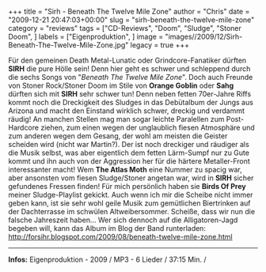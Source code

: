 +++
title = "Sirh - Beneath The Twelve Mile Zone"
author = "Chris"
date = "2009-12-21 20:47:03+00:00"
slug = "sirh-beneath-the-twelve-mile-zone"
category = "reviews"
tags = ["CD-Reviews", "Doom", "Sludge", "Stoner Doom", ]
labels = ["Eigenproduktion", ]
image = "images//2009/12/Sirh-Beneath-The-Twelve-Mile-Zone.jpg"
legacy = true
+++

Für den gemeinen Death Metal-Lunatic oder Grindcore-Fanatiker dürften **SIRH** die pure Hölle sein! Denn hier geht es schwer und schleppend durch die sechs Songs von "_Beneath The Twelve Mile Zone_". Doch auch Freunde von Stoner Rock/Stoner Doom im Stile von **Orange Goblin** oder **Sahg** dürften sich mit **SIRH** sehr schwer tun! Denn neben fetten 70er-Jahre Riffs kommt noch die Dreckigkeit des Sludges in das Debütalbum der Jungs aus Arizona und macht den Einstand wirklich schwer, dreckig und verdammt räudig! An manchen Stellen mag man sogar leichte Paralellen zum Post-Hardcore ziehen, zum einen wegen der unglaublich fiesen Atmosphäre und zum anderen wegen dem Gesang, der wohl am meisten die Geister scheiden wird (nicht war Martin?). Der ist noch dreckiger und räudiger als die Musik selbst, was aber eigentlich dem fetten Lärm-Sumpf nur zu Gute kommt und ihn auch von der Aggression her für die härtere Metaller-Front interessanter macht!
Wem **The Atlas Moth** eine Nummer zu spacig war, aber ansonsten vom fiesen Sludge/Stoner angetan war, wird in **SIRH** sicher gefundenes Fressen finden! Für mich persönlich haben sie **Birds Of Prey** meiner Sludge-Playlist gekickt. Auch wenn ich mir die Scheibe nicht immer geben kann, ist sie sehr wohl geile Musik zum gemütlichen Biertrinken auf der Dachterrasse im schwülen Altweibersommer. Scheiße, dass wir nun die falsche Jahreszeit haben...
Wer sich dennoch auf die Alligatoren-Jagd begeben will, kann das Album im Blog der Band runterladen: <a href="http://forsihr.blogspot.com/2009/08/beneath-twelve-mile-zone.html">http://forsihr.blogspot.com/2009/08/beneath-twelve-mile-zone.html</a>





---
**Infos:**
Eigenproduktion - 2009 / 
MP3 - 6 Lieder / 37:15 Min. / 
